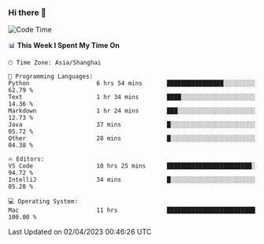 ### Hi there 👋


<!--START_SECTION:waka-->
![Code Time](http://img.shields.io/badge/Code%20Time-1%2C081%20hrs%2024%20mins-blue)

📊 **This Week I Spent My Time On** 

```text
🕑︎ Time Zone: Asia/Shanghai

💬 Programming Languages: 
Python                   6 hrs 54 mins       ████████████████░░░░░░░░░   62.79 % 
Text                     1 hr 34 mins        ████░░░░░░░░░░░░░░░░░░░░░   14.36 % 
Markdown                 1 hr 24 mins        ███░░░░░░░░░░░░░░░░░░░░░░   12.73 % 
Java                     37 mins             █░░░░░░░░░░░░░░░░░░░░░░░░   05.72 % 
Other                    28 mins             █░░░░░░░░░░░░░░░░░░░░░░░░   04.38 % 

🔥 Editors: 
VS Code                  10 hrs 25 mins      ████████████████████████░   94.72 % 
IntelliJ                 34 mins             █░░░░░░░░░░░░░░░░░░░░░░░░   05.28 % 

💻 Operating System: 
Mac                      11 hrs              █████████████████████████   100.00 % 
```


 Last Updated on 02/04/2023 00:46:26 UTC
<!--END_SECTION:waka-->

<!--
**SillyPasty/SillyPasty** is a ✨ _special_ ✨ repository because its `README.md` (this file) appears on your GitHub profile.

Here are some ideas to get you started:

- 🔭 I’m currently working on ...
- 🌱 I’m currently learning ...
- 👯 I’m looking to collaborate on ...
- 🤔 I’m looking for help with ...
- 💬 Ask me about ...
- 📫 How to reach me: ...
- 😄 Pronouns: ...
- ⚡ Fun fact: ...
-->


